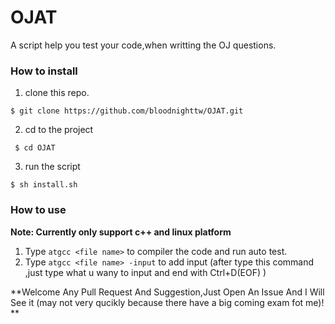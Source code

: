 # OJAT
A script help you test your code,when writting the OJ questions.

### How to install
1. clone this repo.

``` $ git clone https://github.com/bloodnighttw/OJAT.git ```

2.  cd to the project

``` $ cd OJAT```

3. run the script

``` $ sh install.sh ```

### How to use
**Note: Currently only support c++ and linux platform**
1. Type ``atgcc <file name>`` to compiler the code and run auto test.
2. Type ``atgcc <file name> -input`` to add input (after type this command ,just type what u wany to input and end with Ctrl+D(EOF) ) 

**Welcome Any Pull Request And Suggestion,Just Open An Issue And I Will See it (may not very qucikly because there have a big coming exam fot me)! **
